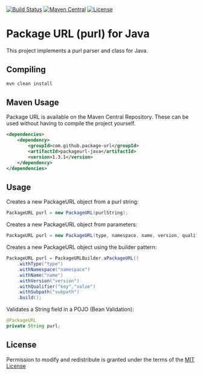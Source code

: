 [![Build Status](https://travis-ci.com/package-url/packageurl-java.svg?branch=master)](https://travis-ci.com/package-url/packageurl-java)
[![Maven Central](https://maven-badges.herokuapp.com/maven-central/com.github.package-url/packageurl-java/badge.svg)](https://maven-badges.herokuapp.com/maven-central/com.github.package-url/packageurl-java)
[![License][license-image]][license-url]

# Package URL (purl) for Java

This project implements a purl parser and class for Java.

## Compiling
```bash
mvn clean install
````

## Maven Usage
Package URL is available on the Maven Central Repository. These can be used without having to compile 
the project yourself.

```xml
<dependencies>
    <dependency>
        <groupId>com.github.package-url</groupId>
        <artifactId>packageurl-java</artifactId>
        <version>1.3.1</version>
    </dependency>
</dependencies>
```

## Usage
Creates a new PackageURL object from a purl string:
```java
PackageURL purl = new PackageURL(purlString);
````

Creates a new PackageURL object from parameters:
```java
PackageURL purl = new PackageURL(type, namespace, name, version, qualifiers, subpath);
````

Creates a new PackageURL object using the builder pattern:
```java
PackageURL purl = PackageURLBuilder.aPackageURL()
    .withType("type")
    .withNamespace("namespace")
    .withName("name")
    .withVersion("version")
    .withQualifier("key","value")
    .withSubpath("subpath")
    .build();
```

Validates a String field in a POJO (Bean Validation):
```java
@PackageURL
private String purl;
```

License
-------------------

Permission to modify and redistribute is granted under the terms of the 
[MIT License](https://github.com/package-url/packageurl-java/blob/master/LICENSE)

[license-image]: https://img.shields.io/badge/license-mit%20license-brightgreen.svg
[license-url]: https://github.com/package-url/packageurl-java/blob/master/LICENSE
